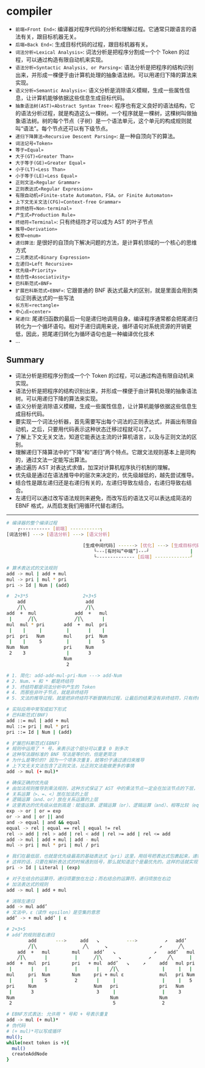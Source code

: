 # compiler

* `前端«Front End»`: 编译器对程序代码的分析和理解过程。它通常只跟语言的语法有关，跟目标机器无关。
* `后端«Back End»`: 生成目标代码的过程，跟目标机器有关。
* `词法分析«Lexical Analysis»`: 词法分析是把程序分割成一个个 Token 的过程，可以通过构造有限自动机来实现。
* `语法分析«Syntactic Analysis, or Parsing»`: 语法分析是把程序的结构识别出来，并形成一棵便于由计算机处理的抽象语法树。可以用递归下降的算法来实现。
* `语义分析«Semantic Analysis»`: 语义分析是消除语义模糊，生成一些属性信息，让计算机能够依据这些信息生成目标代码。
* `抽象语法树(AST)«Abstract Syntax Tree»`: 程序也有定义良好的语法结构，它的语法分析过程，就是构造这么一棵树。一个程序就是一棵树，这棵树叫做抽象语法树。树的每个节点（子树）是一个语法单元，这个单元的构成规则就叫“语法”。每个节点还可以有下级节点。
* `递归下降算法«Recursive Descent Parsing»`: 是一种自顶向下的算法。
* `词法记号«Token»`
* `等于«Equal»`
* `大于(GT)«Greater Than»`
* `大于等于(GE)«Greater Equal»`
* `小于(LT)«Less Than»`
* `小于等于(LE)«Less Equal»`
* `正则文法«Regular Grammar»`
* `正则表达式«Regular Expression»`
* `有限自动机«Finite-state Automaton，FSA，or Finite Automaton»`
* `上下文无关文法(CFG)«Context-free Grammar»`
* `非终结符«Non-terminal»`
* `产生式«Production Rule»`
* `终结符«Terminal»`: 只有终结符才可以成为 AST 的叶子节点
* `推导«Derivation»`
* `枚举«enum»`
* `递归算法`: 是很好的自顶向下解决问题的方法，是计算机领域的一个核心的思维方式
* `二元表达式«Binary Expression»`
* `左递归«Left Recursive»`
* `优先级«Priority»`
* `结合性«Associativity»`
* `巴科斯范式«BNF»`
* `扩展巴科斯范式«EBNF»`: 它跟普通的 BNF 表达式最大的区别，就是里面会用到类似正则表达式的一些写法
* `长方形«rectangle»`
* `中心点«center»`
* `尾递归`: 尾递归函数的最后一句是递归地调用自身。编译程序通常都会把尾递归转化为一个循环语句。相对于递归调用来说，循环语句对系统资源的开销更低，因此，把尾递归转化为循环语句也是一种编译优化技术
* ...

## Summary

* 词法分析是把程序分割成一个个 Token 的过程，可以通过构造有限自动机来实现。
* 语法分析是把程序的结构识别出来，并形成一棵便于由计算机处理的抽象语法树。可以用递归下降的算法来实现。
* 语义分析是消除语义模糊，生成一些属性信息，让计算机能够依据这些信息生成目标代码。
* 要实现一个词法分析器，首先需要写出每个词法的正则表达式，并画出有限自动机，之后，只要用代码表示这种状态迁移过程就可以了。
* 了解上下文无关文法，知道它能表达主流的计算机语言，以及与正则文法的区别。
* 理解递归下降算法中的“下降”和“递归”两个特点。它跟文法规则基本上是同构的，通过文法一定能写出算法。
* 通过遍历 AST 对表达式求值，加深对计算机程序执行机制的理解。
* 优先级是通过在语法推导中的层次来决定的，优先级越低的，越先尝试推导。
* 结合性是跟左递归还是右递归有关的，左递归导致左结合，右递归导致右结合。
* 左递归可以通过改写语法规则来避免，而改写后的语法又可以表达成简洁的 EBNF 格式，从而启发我们用循环代替右递归。

---

```bash
# 编译器的整个编译过程
    ┌----------- [前端] -----------┐
[词法分析] ---> [语法分析] ---> [语义分析]
                                  ↓
                            [生成中间代码] ------> [优化] ---> [生成目标代码]
                                └---[有时叫“中端”]---┘               |
                                └-------------- [后端] -------------┘
```

```bash
# 算术表达式的文法规则
add -> mul | add + mul
mul -> pri | mul * pri
pri -> Id | Num | (add)

#  2+3*5                    2+3+5
    add                      add
    ╱|╲                      ╱|╲
add  +  mul              add  +   mul
 |      ╱|╲              ╱|╲       |
mul  mul * pri       add  +  mul  pri
 |    |     |         |       |    |
pri  pri   Num       mul     pri  Num
 |    |     5         |       |    5
Num  Num             pri     Num
 2    3               |       3
                     Num
                      2

# 1. 简化: add-add-mul-pri-Num ---> add-Num
# 2. Num、+ 和 * 都是终结符
# 3. 终结符都是词法分析中产生的 Token
# 4. 而那些非叶子节点，就是非终结符
# 5. 文法的推导过程，就是把非终结符不断替换的过程，让最后的结果没有非终结符，只有终结符

# 实际应用中常写成如下形式
# 巴科斯范式(BNF)
add ::= mul | add + mul
mul ::= pri | mul * pri
pri ::= Id | Num | (add)

# 扩展巴科斯范式(EBNF)
# 规则中运用了 * 号，来表示这个部分可以重复 0 到多次
# 这种写法跟标准的 BNF 写法是等价的，但是更简洁
# 为什么是等价的? 因为一个项多次重复，就等价于通过递归来推导
# 上下文无关文法包含了正则文法，比正则文法能做更多的事情
add -> mul (+ mul)*
```

```bash
# 确保正确的优先级
# 由加法规则推导到乘法规则，这种方式保证了 AST 中的乘法节点一定会在加法节点的下层，也就保证了乘法计算优先于加法计算
# 关系运算（>、=、<）放在加法的上层
# 逻辑运算（and、or）放在关系运算的上层
# 这里表达的优先级从低到高是：赋值运算、逻辑运算（or）、逻辑运算（and）、相等比较（equal）、大小比较（rel）、加法运算（add）、乘法运算（mul）和基础表达式（pri）
exp -> or | or = exp
or -> and | or || and
and -> equal | and && equal
equal -> rel | equal == rel | equal != rel
rel -> add | rel > add | rel < add | rel >= add | rel <= add
add -> mul | add + mul | add - mul
mul -> pri | mul * pri | mul / pri

# 我们在最低层，也就是优先级最高的基础表达式（pri）这里，用括号把表达式包裹起来，递归地引用表达式就可以了。
# 这样的话，只要在解析表达式的时候遇到括号，那么就知道这个是最优先的。这样的话就实现了优先级的改变
pri -> Id | Literal | (exp)

# 对于左结合的运算符，递归项要放在左边；而右结合的运算符，递归项放在右边
# 加法表达式的规则
add -> mul | add + mul

# 消除左递归
add -> mul add’
# 文法中，ε（读作 epsilon）是空集的意思
add’ -> + mul add’ | ε

# 2+3+5
# add’的规则是右递归
        add       --->     add   ↘︎          --->          ↗︎   add’
        ╱|╲                 ╱╲      ↘︎                   ↗︎      ╱╲
    add  +   mul        mul     add’   ↘︎              ↗︎    add’   mul
    ╱|╲       |          |      ╱|╲      ↘︎          ↗︎      ╱╲      |
add  +  mul  pri        pri   + mul  add’   ↘︎     ↗︎     add   mul pri
 |       |    |          |       |    ╱|╲                |     |   |
mul     pri  Num        Num     pri + mul ε             mul   pri Num
 |       |    5          2       |     |                 |     |   5
pri     Num                     Num   pri               pri   Num
 |       3                       3     |                 |     3
Num                                   Num               Num
 2                                     5                 2

# EBNF方式表达: 允许用 * 号和 + 号表示重复
add -> mul (+ mul)*
# 伪代码
# (+ mul)*可以写成循环
mul();
while(next token is +){
  mul()
  createAddNode
}
```
